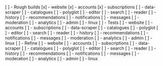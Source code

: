 [ ] - Rough builds
    [x] - website
    [x] - accounts
    [x] - subscriptions
    [ ] - data-scraper
    [ ] - catalogues
    [ ] - polyglot
    [ ] - editor
    [ ] - search
    [ ] - reader
    [ ] - history
    [ ] - recommendations
    [ ] - notifications
    [ ] - messages
    [ ] - moderation
    [ ] - analytics
    [ ] - admin
    [ ] - linux
[ ] - Tests
    [ ] - website
    [ ] - accounts
    [ ] - subscriptions
    [ ] - data-scraper
    [ ] - catalogues
    [ ] - polyglot
    [ ] - editor
    [ ] - search
    [ ] - reader
    [ ] - history
    [ ] - recommendations
    [ ] - notifications
    [ ] - messages
    [ ] - moderation
    [ ] - analytics
    [ ] - admin
    [ ] - linux
[ ] - Refine
    [ ] - website
    [ ] - accounts
    [ ] - subscriptions
    [ ] - data-scraper
    [ ] - catalogues
    [ ] - polyglot
    [ ] - editor
    [ ] - search
    [ ] - reader
    [ ] - history
    [ ] - recommendations
    [ ] - notifications
    [ ] - messages
    [ ] - moderation
    [ ] - analytics
    [ ] - admin
    [ ] - linux


